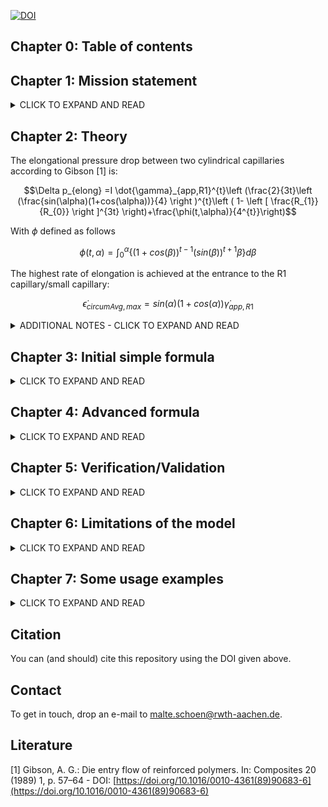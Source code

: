 [![DOI](https://zenodo.org/badge/791671677.svg)](https://doi.org/10.5281/zenodo.13999721)

## Chapter 0: Table of contents

## Chapter 1: Mission statement

<details>
<summary>CLICK TO EXPAND AND READ</summary>
This repository is supposed to hold information

1. on the relations between elongational/extensional viscosity AND flow rate AND elongational/extensional pressure drop
2. on the formulae developed by Gibson in the late eighties to depict these relations
3. on our newer formula that gives up some accuracy in order to become a useful tool for everyday engineering work.

</details>

## Chapter 2: Theory

The elongational pressure drop between two cylindrical capillaries according to Gibson [1] is: 
```math
\Delta p_{elong} =I \dot{\gamma}_{app,R1}^{t}\left (\frac{2}{3t}\left (\frac{sin(\alpha)(1+cos(\alpha))}{4} \right )^{t}\left ( 1- \left [ \frac{R_{1}}{R_{0}} \right ]^{3t} \right)+\frac{\phi(t,\alpha)}{4^{t}}\right)
```
With $\phi$ defined as follows 

```math
\phi(t,\alpha) = \int_{0}^{\alpha}\left \{(1+cos(\beta))^{t-1} (sin(\beta))^{t+1} \beta  \right \}  d\beta
```

The highest rate of elongation is achieved at the entrance to the R1 capillary/small capillary:
```math
\dot{\epsilon}_{circumAvg,max}= sin(\alpha)(1+cos(\alpha)) \dot{\gamma}_{app,R1}
```

<details>
<summary>ADDITIONAL NOTES - CLICK TO EXPAND AND READ</summary>
With I and t defining the elongational viscosity and the elongational stress, both following a simple power law:

$\eta_{elong} =I \dot{\epsilon}^{t-1}$

$\sigma_{elong} =I \dot{\epsilon}^{t}$

R1, R0 and alpha define the geometry of the capilliaries
- R0 is the bigger radius
- R1 is the smaller radius
- alpha is the conical half-angle (90 degrees for 'butted' capillaries, 59 degrees for holes drilled with DIN 1897 drill bits)

$\dot{\gamma}_{app,R1}$ is the apparent shear rate in the small capillary. The (circumferentially averaged) elongation rate present in the transition section between the cylindrical bores depends on the local radius R :

$\dot{\epsilon}_{circumAvg}= sin(\alpha)(1+cos(\alpha)) \frac {\dot{Q}}{R^{3}\pi}$
  
</details>



## Chapter 3: Initial simple formula

<details>
<summary>CLICK TO EXPAND AND READ</summary>

As seen above, $\phi$ only depends on $\alpha$ and $t$.

Hence it is easy to tabulate it and arrive at an approximation formula (in which $\alpha$ in degrees is to be input):

$\phi(t,\alpha) = max(0,\frac{1.2\alpha-33}{100})$

See figure 1 below for the quality of the approximation.

![figure1](https://github.com/malteschoen/fasterGibsonForExtensionalFlowBetweenCapillaries/blob/main/media/figure_1.png)

However, this only eliminates the last component of Gibsons unwieldy equation. Considering only the term in the brackets, the influencing factors are
- Ratio of the radii (expected to fall between 1-to-5 and 1-to-30)
- Elongational viscosity power law exponent t (expected to fall between 1 and 0.25)
- Half-angle alpha (expected to fall between 30 and 90 degrees)

We can now tabulate these results, plot them visually and develop a simpler function to represent the surface (figure 2).

The function of the surface is given by:

$\frac{4}{25}\cdot t ^ \frac{5}{-3} +\frac{\alpha}{200}$

It becomes clear that the influence of the ratio of the radii is small for all t > 0.25.

![figure2](https://github.com/malteschoen/fasterGibsonForExtensionalFlowBetweenCapillaries/blob/main/media/figure_2.png)

In conclusion, for the elongational entrance pressure drop we get:

$\Delta p_{elong} =I \dot{\gamma}_{app,R1}^{t} \left ( \frac{4}{25}\cdot t ^ \frac{5}{-3} +\frac{\alpha}{200}  \right )$



</details>

## Chapter 4: Advanced formula

<details>
<summary>CLICK TO EXPAND AND READ</summary>

WIP


</details>

## Chapter 5: Verification/Validation

<details>
<summary>CLICK TO EXPAND AND READ</summary>

WIP


</details>


## Chapter 6: Limitations of the model

<details>
<summary>CLICK TO EXPAND AND READ</summary>

Like every other model, this model is wrong in the sense that it does not capture the entirety of the physical processes involved. Consequently it can only serve an an useful approximation provided a specific set of conditions is met. I hope that the model - like many other engineering model - is useful still.

The model assumes:
- isothermal flow
- no shear contribution to entrance pressure loss
- isotropic material (consequently, applicability to filled materials cannot be presumed)
- no relaxation phenomena (no thixotropy, infinitely short relaxation times)

</details>

## Chapter 7: Some usage examples

<details>
<summary>CLICK TO EXPAND AND READ</summary>

WIP

</details>


## Citation

You can (and should) cite this repository using the DOI given above.

## Contact

To get in touch, drop an e-mail to malte.schoen@rwth-aachen.de.


## Literature
[1]  Gibson, A. G.: Die entry flow of reinforced polymers. In: Composites 20 (1989) 1, p. 57–64 - DOI: [https://doi.org/10.1016/0010-4361(89)90683-6](https://doi.org/10.1016/0010-4361(89)90683-6)


